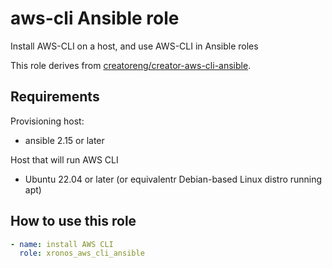 # aws-cli Ansible role

Install AWS-CLI on a host, and use AWS-CLI in Ansible roles

This role derives from [creatoreng/creator-aws-cli-ansible](https://github.com/creatoreng/creator-aws-cli-ansible).

## Requirements

Provisioning host:

- ansible 2.15 or later

Host that will run AWS CLI

- Ubuntu 22.04 or later (or equivalentr Debian-based Linux distro running apt)

## How to use this role

```yaml
- name: install AWS CLI
  role: xronos_aws_cli_ansible
```

